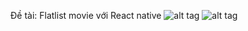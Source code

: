 Đề tài: Flatlist movie với React native
![alt tag](http://www.mediafire.com/view/6ordhq5ci3ctfox/giao_di%25E1%25BB%2587n_danh_s%25C3%25A1ch.png/file)
![alt tag](http://www.mediafire.com/view/xo4w3gsdxm2qvyy/giao_di%25E1%25BB%2587n_login.png/file)

